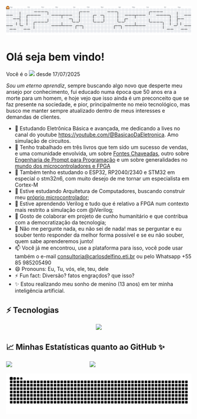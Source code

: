 <picture>
  <source media="(prefers-color-scheme: dark)" srcset="https://raw.githubusercontent.com/carlosdelfino/carlosdelfino/output/pacman-contribution-graph-dark.svg">
  <source media="(prefers-color-scheme: light)" srcset="https://raw.githubusercontent.com/carlosdelfino/carlosdelfino/output/pacman-contribution-graph.svg">
  <img alt="pacman contribution graph" src="https://raw.githubusercontent.com/carlosdelfino/carlosdelfino/output/pacman-contribution-graph.svg">
</picture>

Olá seja bem vindo! 
===================

Você é o <img src="https://visitor-badge.laobi.icu/badge?page_id=carlosdelfino.carlosdelfino&left_text=Visitante"  /> desde 17/07/2025

_Sou um eterno aprendiz_, sempre buscando algo novo que desperte meu ansejo por conhecimento, fui educado numa época que 50 anos era a morte para um homem, e hoje vejo que isso ainda é um preconceito que se faz presente na sociedade, e pior, principalmente no meio tecnológico, mas busco me manter sempre atualizado dentro de meus interesses e demandas de clientes.

- 🔭 Estudando Eletrônica Básica e avançada, me dedicando a lives no canal do youtube https://youtube.com/@BasicaoDaEletronica. Amo simulação de circuitos.
- 📖 Tenho trabalhado em três livros que tem sido um sucesso de vendas, e uma comunidade envolvida, um sobre [Fontes Chaveadas](https://fontechaveada.com/olivro), outro sobre [Engenharia de Prompt para Programação](https://pay.hotmart.com/P98416403J?off=9k7ipjb2) e um sobre generalidades no [mundo dos microcontroladores e FPGA](https://mcu.tec.br/livros)
- 🔭 Também tenho estudando o ESP32, RP2040/2340 e STM32 em especial o stm32n6, com muito desejo de me tornar um especialista em Cortex-M
- 🔭 Estive estudando Arquitetura de Computadores, buscando construir meu [próprio microcontrolador](https://github.com/riscuinho);
- 🌱 Estive aprendendo Verilog e tudo que é relativo a FPGA num contexto mais restrito a simulação com @iVerilog;
- 👯 Gosto de colaborar em projeto de cunho humanitário e que contribua com a democratização da tecnologia;
- 💬 Não me pergunte nada, eu não sei de nada! mas se perguntar e eu souber tento responder da melhor forma possível e se eu não souber, quem sabe aprenderemos junto!
- 📫 Você já me encontrou, use a plataforma para isso, você pode usar também o e-mail consultoria@carlosdelfino.eti.br ou pelo Whatsapp +55 85 985205490
- 😄 Pronouns: Eu, Tu, vós, ele, teu, dele
- ⚡ Fun fact: Diversão? fatos engraçdos? que isso?
- ✨ Estou realizando meu sonho de menino (13 anos) em ter minha inteligência artificial.

## ⚡ Tecnologias
<p align="center">
  <img src="https://skillicons.dev/icons?i=html,angular,react,js,typescript,nodejs,php,java,c,python,django,nativescript,firebase,verilog,fpga,esp32,stm32risc-v,arduino,linux,docker,sqlite,mysql,vscode,windsurf,eclipse,vim,bash,git,github,gitlab,salesforce,chatgpt,gmail,ipfs"></img>
</p>
  

## 📈 Minhas Estatísticas quanto ao GitHub ✨


<img align="left" width="45%" src="https://github-readme-stats.vercel.app/api?username=carlosdelfino&show_icons=true&theme=merko"></img>

<img width="47%" src="https://github-readme-stats.vercel.app/api/top-langs/?username=carlosdelfino&layout=compact&theme=merko"></img>


<picture>
  <source media="(prefers-color-scheme: dark)" srcset="https://raw.githubusercontent.com/carlosdelfino/carlosdelfino/refs/heads/output/github-snake-dark.svg">
  <source media="(prefers-color-scheme: light)" srcset="https://raw.githubusercontent.com/carlosdelfino/carlosdelfino/refs/heads/output/github-snake.svg">
  <img alt="pacman contribution graph" src="https://raw.githubusercontent.com/carlosdelfino/carlosdelfino/refs/heads/output/github-snake.svg">
</picture>
